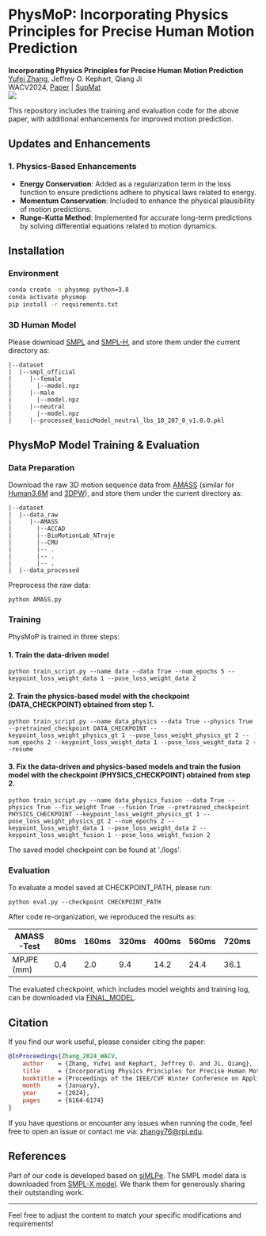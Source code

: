 # PhysMoP: Incorporating Physics Principles for Precise Human Motion Prediction

**Incorporating Physics Principles for Precise Human Motion Prediction**  
[Yufei Zhang](https://zhangy76.github.io/), Jeffrey O. Kephart, Qiang Ji  
WACV2024, [Paper](https://openaccess.thecvf.com/content/WACV2024/papers/Zhang_Incorporating_Physics_Principles_for_Precise_Human_Motion_Prediction_WACV_2024_paper.pdf) | [SupMat](https://openaccess.thecvf.com/content/WACV2024/supplemental/Zhang_Incorporating_Physics_Principles_WACV_2024_supplemental.pdf)  
![](method.png)

This repository includes the training and evaluation code for the above paper, with additional enhancements for improved motion prediction.

## Updates and Enhancements

### 1. **Physics-Based Enhancements**

- **Energy Conservation**: Added as a regularization term in the loss function to ensure predictions adhere to physical laws related to energy.
- **Momentum Conservation**: Included to enhance the physical plausibility of motion predictions.
- **Runge-Kutta Method**: Implemented for accurate long-term predictions by solving differential equations related to motion dynamics.


## Installation

### Environment
```bash
conda create -n physmop python=3.8
conda activate physmop
pip install -r requirements.txt
```

### 3D Human Model
Please download [SMPL](https://www.dropbox.com/scl/fi/kosyc0onvvkykdpq2w69e/processed_basicModel_neutral_lbs_10_207_0_v1.0.0.pkl?rlkey=qrrqr96nbpnux86qi1wfxj9sf&dl=0) and [SMPL-H](https://download.is.tue.mpg.de/download.php?domain=mano&resume=1&sfile=smplh.tar.xz), and store them under the current directory as:
```
|--dataset
|  |--smpl_official
|     |--female
|       |--model.npz
|     |--male
|       |--model.npz
|     |--neutral
|       |--model.npz
|     |--processed_basicModel_neutral_lbs_10_207_0_v1.0.0.pkl
```

## PhysMoP Model Training & Evaluation

### Data Preparation
Download the raw 3D motion sequence data from [AMASS](https://amass.is.tue.mpg.de/) (similar for [Human3.6M](https://drive.google.com/drive/folders/1ySxiuTCSdUEqbgTcx7bx02uMglPOkKjc?usp=sharing) and [3DPW](https://virtualhumans.mpi-inf.mpg.de/3DPW/)), and store them under the current directory as:
```
|--dataset
|  |--data_raw
|     |--AMASS
|       |--ACCAD
|       |--BioMotionLab_NTroje
|       |--CMU
|       |-- .
|       |-- .
|       |-- .
|  |--data_processed
```
Preprocess the raw data:
```
python AMASS.py
```

### Training

PhysMoP is trained in three steps:

#### 1. Train the data-driven model
```
python train_script.py --name data --data True --num_epochs 5 --keypoint_loss_weight_data 1 --pose_loss_weight_data 2
```

#### 2. Train the physics-based model with the checkpoint (DATA_CHECKPOINT) obtained from step 1.
```
python train_script.py --name data_physics --data True --physics True --pretrained_checkpoint DATA_CHECKPOINT --keypoint_loss_weight_physics_gt 1 --pose_loss_weight_physics_gt 2 --num_epochs 2 --keypoint_loss_weight_data 1 --pose_loss_weight_data 2 --resume
```

#### 3. Fix the data-driven and physics-based models and train the fusion model with the checkpoint (PHYSICS_CHECKPOINT) obtained from step 2.
```
python train_script.py --name data_physics_fusion --data True --physics True --fix_weight True --fusion True --pretrained_checkpoint PHYSICS_CHECKPOINT --keypoint_loss_weight_physics_gt 1 --pose_loss_weight_physics_gt 2 --num_epochs 2 --keypoint_loss_weight_data 1 --pose_loss_weight_data 2 --keypoint_loss_weight_fusion 1 --pose_loss_weight_fusion 2
```
The saved model checkpoint can be found at './logs'.

### Evaluation 
To evaluate a model saved at CHECKPOINT_PATH, please run:
```
python eval.py --checkpoint CHECKPOINT_PATH
```

After code re-organization, we reproduced the results as:

|  AMASS-Test  |   80ms |  160ms |  320ms |  400ms |  560ms |  720ms |  880ms | 1000ms |
| ------------ | ------ | ------ | ------ | ------ | ------ | ------ | ------ | ------ |
|  MPJPE (mm)  |    0.4 |    2.0 |    9.4 |   14.2 |   24.4 |   36.1 |   48.0 |   61.9 |

The evaluated checkpoint, which includes model weights and training log, can be downloaded via [FINAL_MODEL](https://www.dropbox.com/scl/fi/qfovsy30net1wt2zl04bw/2023_12_21-17_09_24_20364.pt?rlkey=2phz52d26p2w2hbtx50o89c50&dl=0).

## Citation
If you find our work useful, please consider citing the paper:
```bibtex
@InProceedings{Zhang_2024_WACV,
    author    = {Zhang, Yufei and Kephart, Jeffrey O. and Ji, Qiang},
    title     = {Incorporating Physics Principles for Precise Human Motion Prediction},
    booktitle = {Proceedings of the IEEE/CVF Winter Conference on Applications of Computer Vision (WACV)},
    month     = {January},
    year      = {2024},
    pages     = {6164-6174}
}
```

If you have questions or encounter any issues when running the code, feel free to open an issue or contact me via: zhangy76@rpi.edu.

## References
Part of our code is developed based on [siMLPe](https://github.com/dulucas/siMLPe). The SMPL model data is downloaded from [SMPL-X model](https://github.com/vchoutas/smplx). We thank them for generously sharing their outstanding work.

--- 

Feel free to adjust the content to match your specific modifications and requirements! 
